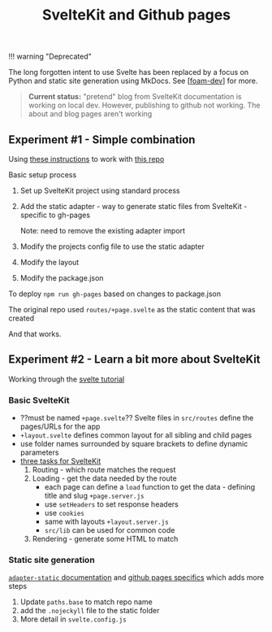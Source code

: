 ﻿---
title: 'SvelteKit and Github pages '
---
!!! warning "Deprecated"

  The long forgotten intent to use Svelte has been replaced by a focus on Python and static site generation using MkDocs. See [[foam-dev]] for more.

> **Current status:** "pretend" blog from SvelteKit documentation is working on local dev. However, publishing to github not working.  The about and blog pages aren't working

## Experiment #1 - Simple combination

Using [these instructions](https://github.com/shinokada/sveltekit-githubpages) to work with [this repo](https://github.com/djplaner/svelte-ghpages-test)

Basic setup process

1. Set up SvelteKit project using standard process
2. Add the static adapter - way to generate static files from SvelteKit - specific to gh-pages

	Note: need to remove the existing adapter import
3. Modify the projects config file to use the static adapter
4. Modify the layout
5. Modify the package.json

To deploy `npm run gh-pages` based on changes to package.json

The original repo used `routes/+page.svelte` as the static content that was created

And that works.

## Experiment #2 - Learn a bit more about SvelteKit

Working through the [svelte tutorial](https://learn.svelte.dev/tutorial/pages)

### Basic SvelteKit

- ??must be named `+page.svelte`?? Svelte files in `src/routes` define the pages/URLs for the app
- `+layout.svelte` defines common layout for all sibling and child pages
- use folder names surrounded by square brackets to define dynamic parameters 
- [three tasks for SvelteKit](https://learn.svelte.dev/tutorial/page-data)
  1. Routing - which route matches the request
  2. Loading - get the data needed by the route
     - each page can define a `load` function to get the data - defining title and slug `+page.server.js`
  	 - use `setHeaders` to set response headers
  	 - use `cookies`
     - same with layouts `+layout.server.js`
     - `src/lib` can be used for common code
  3. Rendering - generate some HTML to match 

### Static site generation

[`adapter-static` documentation](https://kit.svelte.dev/docs/adapter-static) and [github pages specifics](https://kit.svelte.dev/docs/adapter-static#github-pages) which adds more steps

1. Update `paths.base` to match repo name
2. add the `.nojeckyll` file to the static folder
3. More detail in `svelte.config.js`

[//begin]: # "Autogenerated link references for markdown compatibility"
[foam-dev]: foam-dev "Explorations in Foam development"
[//end]: # "Autogenerated link references"